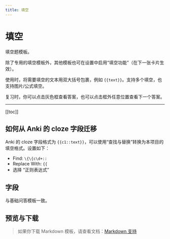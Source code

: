 ```yaml
---
title: 填空
---
```


# 填空

填空题模板。

除了专用的填空模板外，其他模板也可在设置中启用“填空功能”（在下一张卡片生效）。

使用时，将需要填空的文本用双大括号包裹，例如 <span v-pre>`{{text}}`</span>。支持多个填空，也支持图片/公式填空。

复习时，你可以点击灰色框查看答案，也可以点击框外任意位置查看下一个答案。

---

[[toc]]

## 如何从 Anki 的 cloze 字段迁移

Anki 的 cloze 字段格式为 <span v-pre>`{{c1::text}}`</span>，可以使用“查找与替换”转换为本项目的填空格式。设置如下：

- Find: <span v-pre>`\{\{c\d+::`</span>
- Replace With: <span v-pre>`{{`</span>
- 选择 “正则表达式”

## 字段

与基础问答模板一致。

## 预览与下载

> 如果你下载 Markdown 模板，请查看文档：[Markdown 支持](/zh/templates/classic/#markdown-support)

<ClassicTemplateDemo entry="cloze" />
